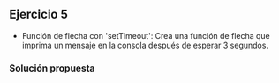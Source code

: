 ## Ejercicio 5

* Función de flecha con 'setTimeout': Crea una función de flecha que imprima un mensaje en la consola después de esperar 3 segundos.

### Solución propuesta 